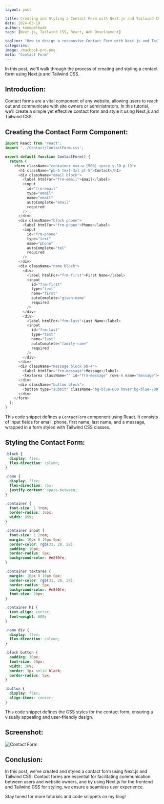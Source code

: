 ```yaml
---
layout: post

title: Creating and Styling a Contact Form with Next.js and Tailwind CSS
date: 2024-03-19
author: koempelkode
tags: [Next.js, Tailwind CSS, React, Web Development]

tagline: "How to design a responsive Contact Form with Next.js and Tailwind CSS"
categories: 
image: /macbook-pro.png
meta: "Contact Form"
---
```


In this post, we'll walk through the process of creating and styling a contact form using Next.js and Tailwind CSS.

## Introduction:

Contact forms are a vital component of any website, allowing users to reach out and communicate with site owners or administrators. In this tutorial, we'll create a simple yet effective contact form and style it using Next.js and Tailwind CSS.

## Creating the Contact Form Component:

```javascript
import React from 'react';
import '../Contact/ContactForm.css';

export default function ContactForm() {
  return (
    <form className="container max-w-[50%] space-y-10 p-10">
      <h1 className="pb-5 text-3xl pt-5">Contact</h1>
      <div className="email block">
        <label htmlFor="frm-email">Email</label>
        <input
          id="frm-email"
          type="email"
          name="email"
          autoComplete="email"
          required
        />
      </div>
      <div className="block phone">
        <label htmlFor="frm-phone">Phone</label>
        <input
          id="frm-phone"
          type="text"
          name="phone"
          autoComplete="tel"
          required
        />
      </div>
      <div className="name block">
        <div>
          <label htmlFor="frm-first">First Name</label>
          <input
            id="frm-first"
            type="text"
            name="first"
            autoComplete="given-name"
            required
          />
        </div>
        <div>
          <label htmlFor="frm-last">Last Name</label>
          <input
            id="frm-last"
            type="text"
            name="last"
            autoComplete="family-name"
            required
          />
        </div>
      </div>
      <div className="message block pb-4">
        <label htmlFor="frm-message">Message</label>
        <textarea className="" id="frm-message" rows-6 name="message"></textarea>
      </div>
      <div className="button block">
        <button type="submit" className='bg-blue-600 hover:bg-blue-700 duration-300 text-white shadow p-2 rounded-r'>Submit</button>
      </div>
    </form>
  );
}
```

This code snippet defines a `ContactForm` component using React. It consists of input fields for email, phone, first name, last name, and a message, wrapped in a form styled with Tailwind CSS classes.


## Styling the Contact Form:

```css
.block {
  display: flex;
  flex-direction: column;
}

.name {
  display: flex;
  flex-direction: row;
  justify-content: space-between;
}

.container {
  font-size: 1.3rem;
  border-radius: 10px;
  width: 85%;
}

.container input {
  font-size: 1.2rem;
  margin: 10px 0 10px 0px;
  border-color: rgb(31, 28, 28);
  padding: 10px;
  border-radius: 5px;
  background-color: #e8f0fe;
}

.container textarea {
  margin: 10px 0 10px 0px;
  border-color: rgb(31, 28, 28);
  border-radius: 5px;
  background-color: #e8f0fe;
  font-size: 20px;
}

.container h1 {
  text-align: center;
  font-weight: 600;
}

.name div {
  display: flex;
  flex-direction: column;
}

.block button {
  padding: 10px;
  font-size: 20px;
  width: 30%;
  border: 3px solid black;
  border-radius: 5px;
}

.button {
  display: flex;
  align-items: center;
}
```

This code snippet defines the CSS styles for the contact form, ensuring a visually appealing and user-friendly design.

## Screenshot:

![Contact Form](contact_form_screenshot.png)

## Conclusion:

In this post, we've created and styled a contact form using Next.js and Tailwind CSS. Contact forms are essential for facilitating communication between users and website owners, and by using Next.js for the frontend and Tailwind CSS for styling, we ensure a seamless user experience.

Stay tuned for more tutorials and code snippets on my blog!